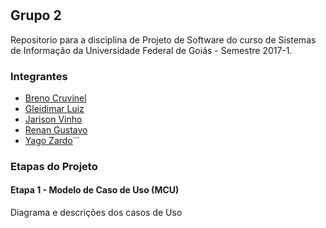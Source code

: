 # 
## Grupo 2 
Repositorio para a disciplina de Projeto de Software do curso de Sistemas de Informação da Universidade Federal de Goiás - Semestre 2017-1.
### Integrantes
* [Breno Cruvinel](https://github.com/breeeenoc) 
* [Gleidimar Luiz](https://github.com/zeewstyle)
* [Jarison Vinho](https://github.com/jarisonvinho)
* [Renan Gustavo]()
* [Yago Zardo](https://github.com/yagozardo)˙˙˙

### Etapas do Projeto
#### Etapa 1 - Modelo de Caso de Uso (MCU)
Diagrama e descrições dos casos de Uso
